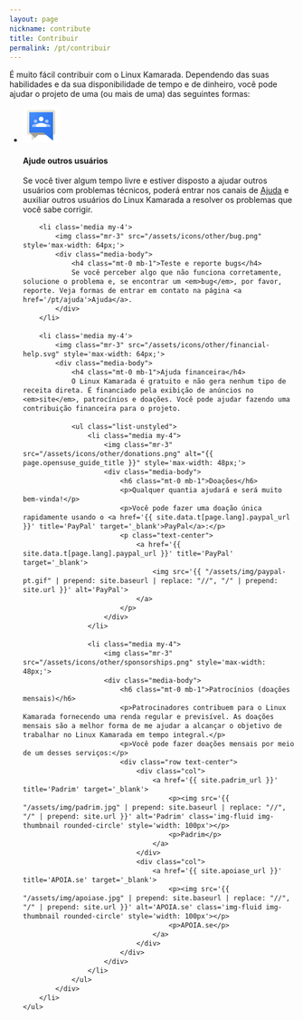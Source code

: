 ```yaml
---
layout: page
nickname: contribute
title: Contribuir
permalink: /pt/contribuir
---
```


<div class='no-ads-here'>
    <p>É muito fácil contribuir com o Linux Kamarada. Dependendo das suas habilidades e da sua disponibilidade de tempo e de dinheiro, você pode ajudar o projeto de uma (ou mais de uma) das seguintes formas:</p>
    <ul class='list-unstyled'>
        <li class='media my-4'>
            <img class="mr-3" src="/assets/icons/other/google-groups.png" style='max-width: 64px;'>
            <div class="media-body">
                <h4 class="mt-0 mb-1">Ajude outros usuários</h4>
                Se você tiver algum tempo livre e estiver disposto a ajudar outros usuários com problemas técnicos, poderá entrar nos canais de <a href='/pt/ajuda'>Ajuda</a> e auxiliar outros usuários do Linux Kamarada a resolver os problemas que você sabe corrigir.
            </div>
        </li>

        <li class='media my-4'>
            <img class="mr-3" src="/assets/icons/other/bug.png" style='max-width: 64px;'>
            <div class="media-body">
                <h4 class="mt-0 mb-1">Teste e reporte bugs</h4>
                Se você perceber algo que não funciona corretamente, solucione o problema e, se encontrar um <em>bug</em>, por favor, reporte. Veja formas de entrar em contato na página <a href='/pt/ajuda'>Ajuda</a>.
            </div>
        </li>

        <li class='media my-4'>
            <img class="mr-3" src="/assets/icons/other/financial-help.svg" style='max-width: 64px;'>
            <div class="media-body">
                <h4 class="mt-0 mb-1">Ajuda financeira</h4>
                O Linux Kamarada é gratuito e não gera nenhum tipo de receita direta. É financiado pela exibição de anúncios no <em>site</em>, patrocínios e doações. Você pode ajudar fazendo uma contribuição financeira para o projeto.

                <ul class="list-unstyled">
                    <li class="media my-4">
                        <img class="mr-3" src="/assets/icons/other/donations.png" alt="{{ page.opensuse_guide_title }}" style='max-width: 48px;'>
                        <div class="media-body">
                            <h6 class="mt-0 mb-1">Doações</h6>
                            <p>Qualquer quantia ajudará e será muito bem-vinda!</p>
                            <p>Você pode fazer uma doação única rapidamente usando o <a href='{{ site.data.t[page.lang].paypal_url }}' title='PayPal' target='_blank'>PayPal</a>:</p>
                            <p class="text-center">
                                <a href='{{ site.data.t[page.lang].paypal_url }}' title='PayPal' target='_blank'>
                                    <img src='{{ "/assets/img/paypal-pt.gif" | prepend: site.baseurl | replace: "//", "/" | prepend: site.url }}' alt='PayPal'>
                                </a>
                            </p>
                        </div>
                    </li>

                    <li class="media my-4">
                        <img class="mr-3" src="/assets/icons/other/sponsorships.png" style='max-width: 48px;'>
                        <div class="media-body">
                            <h6 class="mt-0 mb-1">Patrocínios (doações mensais)</h6>
                            <p>Patrocinadores contribuem para o Linux Kamarada fornecendo uma renda regular e previsível. As doações mensais são a melhor forma de me ajudar a alcançar o objetivo de trabalhar no Linux Kamarada em tempo integral.</p>
                            <p>Você pode fazer doações mensais por meio de um desses serviços:</p>
                            <div class="row text-center">
                                <div class="col">
                                    <a href='{{ site.padrim_url }}' title='Padrim' target='_blank'>
                                        <p><img src='{{ "/assets/img/padrim.jpg" | prepend: site.baseurl | replace: "//", "/" | prepend: site.url }}' alt='Padrim' class='img-fluid img-thumbnail rounded-circle' style='width: 100px'></p>
                                        <p>Padrim</p>
                                    </a>
                                </div>
                                <div class="col">
                                    <a href='{{ site.apoiase_url }}' title='APOIA.se' target='_blank'>
                                        <p><img src='{{ "/assets/img/apoiase.jpg" | prepend: site.baseurl | replace: "//", "/" | prepend: site.url }}' alt='APOIA.se' class='img-fluid img-thumbnail rounded-circle' style='width: 100px'></p>
                                        <p>APOIA.se</p>
                                    </a>
                                </div>
                            </div>
                        </div>
                    </li>
                </ul>
            </div>
        </li>
    </ul>
</div>
